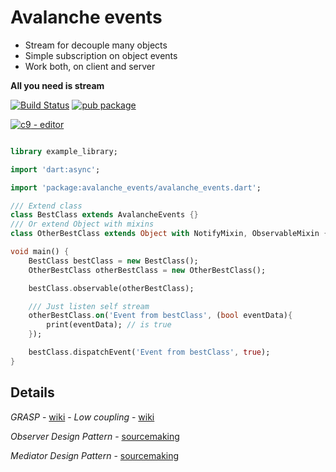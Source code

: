 Avalanche events
================

-	Stream for decouple many objects
-	Simple subscription on object events
-	Work both, on client and server

**All you need is stream**

[![Build Status](https://travis-ci.org/Rasarts/AvalancheEvents.svg?branch=master)](https://travis-ci.org/Rasarts/AvalancheEvents) [![pub package](https://img.shields.io/pub/v/avalanche_events.svg?style=flat)](https://pub.dartlang.org/packages/avalanche_events)

[![c9](http://wiki.teamliquid.net/commons/images/thumb/f/fd/Cloud9.png/48px-Cloud9.png) - editor](https://ide.c9.io/rasart/avalanche_events)

```dart

library example_library;

import 'dart:async';

import 'package:avalanche_events/avalanche_events.dart';

/// Extend class
class BestClass extends AvalancheEvents {}
/// Or extend Object with mixins
class OtherBestClass extends Object with NotifyMixin, ObservableMixin {}

void main() {
    BestClass bestClass = new BestClass();
    OtherBestClass otherBestClass = new OtherBestClass();

    bestClass.observable(otherBestClass);

    /// Just listen self stream
    otherBestClass.on('Event from bestClass', (bool eventData){
        print(eventData); // is true
    });

    bestClass.dispatchEvent('Event from bestClass', true);
}

```

Details
-------

*GRASP* - [wiki](https://en.wikipedia.org/wiki/GRASP) - *Low coupling* - [wiki](https://en.wikipedia.org/wiki/GRASP#Low_coupling)

*Observer Design Pattern* - [sourcemaking](https://sourcemaking.com/design_patterns/observer)

*Mediator Design Pattern* - [sourcemaking](https://sourcemaking.com/design_patterns/mediator)
